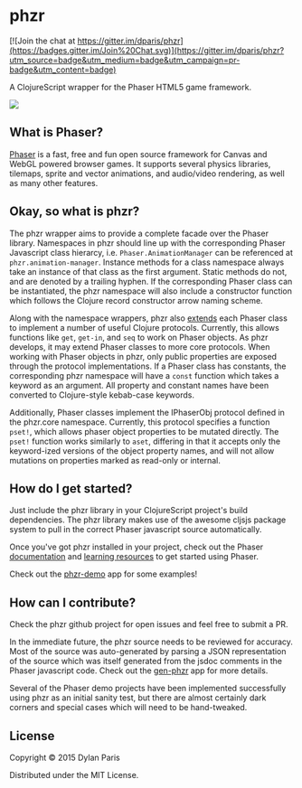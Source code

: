 # phzr

[![Join the chat at https://gitter.im/dparis/phzr](https://badges.gitter.im/Join%20Chat.svg)](https://gitter.im/dparis/phzr?utm_source=badge&utm_medium=badge&utm_campaign=pr-badge&utm_content=badge)

A ClojureScript wrapper for the Phaser HTML5 game framework.

![](https://clojars.org/phzr/latest-version.svg)


## What is Phaser?

[Phaser](http://phaser.io) is a fast, free and fun open source framework
for Canvas and WebGL powered browser games. It supports several physics
libraries, tilemaps, sprite and vector animations, and audio/video rendering,
as well as many other features.


## Okay, so what is phzr?

The phzr wrapper aims to provide a complete facade over the Phaser library.
Namespaces in phzr should line up with the corresponding Phaser
Javascript class hierarcy, i.e. `Phaser.AnimationManager` can be referenced
at `phzr.animation-manager`. Instance methods for a class namespace always
take an instance of that class as the first argument. Static methods do not,
and are denoted by a trailing hyphen. If the corresponding Phaser class can be
instantiated, the phzr namespace will also include a constructor function which
follows the Clojure record constructor arrow naming scheme.

Along with the namespace wrappers, phzr also
[extends](src/phzr/impl/extend/core.cljs#L33) each Phaser class to implement a
number of useful Clojure protocols. Currently, this allows functions like `get`,
`get-in`, and `seq` to work on Phaser objects. As phzr develops, it may extend
Phaser classes to more core protocols. When working with Phaser objects in phzr,
only public properties are exposed through the protocol implementations.
If a Phaser class has constants, the corresponding phzr namespace will have a
`const` function which takes a keyword as an argument. All property and constant
names have been converted to Clojure-style kebab-case keywords.

Additionally, Phaser classes implement the IPhaserObj protocol defined in the
phzr.core namespace. Currently, this protocol specifies a function `pset!`,
which allows phaser object properties to be mutated directly. The `pset!`
function works similarly to `aset`, differing in that it accepts only the
keyword-ized versions of the object property names, and will not allow mutations
on properties marked as read-only or internal.


## How do I get started?

Just include the phzr library in your ClojureScript project's build
dependencies. The phzr library makes use of the awesome cljsjs package
system to pull in the correct Phaser javascript source automatically.

Once you've got phzr installed in your project, check out the Phaser
[documentation](http://phaser.io/docs) and
[learning resources](http://phaser.io/learn) to get started using Phaser.

Check out the [phzr-demo](https://github.com/dparis/phzr-demo) app for some
examples!


## How can I contribute?

Check the phzr github project for open issues and feel free to submit a PR.

In the immediate future, the phzr source needs to be reviewed for accuracy.
Most of the source was auto-generated by parsing a JSON representation of the
source which was itself generated from the jsdoc comments in the Phaser
javascript code. Check out the [gen-phzr](https://github.com/dparis/gen-phzr)
app for more details.

Several of the Phaser demo projects have been implemented successfully
using phzr as an initial sanity test, but there are almost certainly dark
corners and special cases which will need to be hand-tweaked.


## License

Copyright © 2015 Dylan Paris

Distributed under the MIT License.
